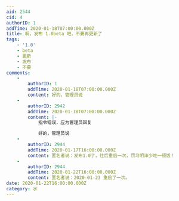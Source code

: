 ```yaml
---
aid: 2544
cid: 4
authorID: 1
addTime: 2020-01-18T07:00:00.000Z
title: 啊，发布 1.0beta 吧，不要再更新了
tags:
    - '1.0'
    - beta
    - 更新
    - 发布
    - 不要
comments:
    -
        authorID: 1
        addTime: 2020-01-18T07:00:00.000Z
        content: 好的，管理员说
    -
        authorID: 2942
        addTime: 2020-01-18T07:00:00.000Z
        content: |-
            指令错误，应为管理员回复

            好的，管理员说
    -
        authorID: 2944
        addTime: 2020-01-17T16:00:00.000Z
        content: 匿名者说：发布1.0了，往后重启一次，罚习明泽少吃一顿饭！
    -
        authorID: 2944
        addTime: 2020-01-22T16:00:00.000Z
        content: 匿名者说：2020-01-23 重启了一次。
date: 2020-01-22T16:00:00.000Z
category: 水
---
```



